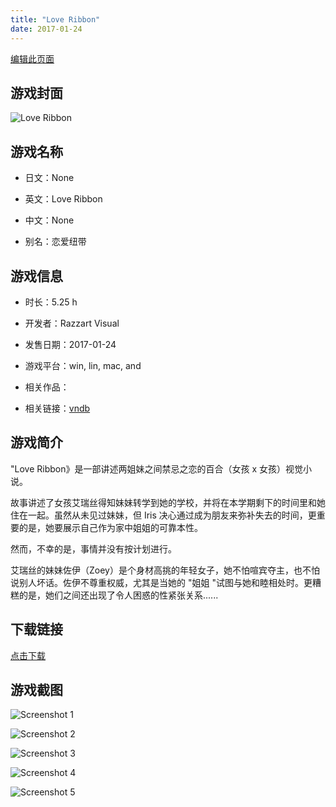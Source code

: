 ```yaml
---
title: "Love Ribbon"
date: 2017-01-24
---
```

[编辑此页面](https://github.com/ACG-3/ADV3-source/blob/main/source/_posts/%E6%81%8B%E7%88%B1%E7%BA%BD%E5%B8%A6.md)

## 游戏封面

![Love Ribbon](https%3A//pan.timero.xyz/onedrive/img_lib_001/%E6%81%8B%E7%88%B1%E7%BA%BD%E5%B8%A6_cover.avif)


## 游戏名称

- 日文：None
- 英文：Love Ribbon
- 中文：None

- 别名：恋爱纽带


## 游戏信息

- 时长：5.25 h
- 开发者：Razzart Visual
- 发售日期：2017-01-24
- 游戏平台：win, lin, mac, and
- 相关作品：

- 相关链接：[vndb](https://vndb.org/v20027)


## 游戏简介

"Love Ribbon》是一部讲述两姐妹之间禁忌之恋的百合（女孩 x 女孩）视觉小说。

故事讲述了女孩艾瑞丝得知妹妹转学到她的学校，并将在本学期剩下的时间里和她住在一起。虽然从未见过妹妹，但 Iris 决心通过成为朋友来弥补失去的时间，更重要的是，她要展示自己作为家中姐姐的可靠本性。

然而，不幸的是，事情并没有按计划进行。

艾瑞丝的妹妹佐伊（Zoey）是个身材高挑的年轻女子，她不怕喧宾夺主，也不怕说别人坏话。佐伊不尊重权威，尤其是当她的 "姐姐 "试图与她和睦相处时。更糟糕的是，她们之间还出现了令人困惑的性紧张关系......




## 下载链接

[点击下载](https://pan.timero.xyz/onedrive/adv_lib_001/%E6%81%8B%E7%88%B1%E7%BA%BD%E5%B8%A6)


## 游戏截图


![Screenshot 1](https%3A//pan.timero.xyz/onedrive/img_lib_001/%E6%81%8B%E7%88%B1%E7%BA%BD%E5%B8%A6_Screenshot_1.avif)

![Screenshot 2](https%3A//pan.timero.xyz/onedrive/img_lib_001/%E6%81%8B%E7%88%B1%E7%BA%BD%E5%B8%A6_Screenshot_2.avif)

![Screenshot 3](https%3A//pan.timero.xyz/onedrive/img_lib_001/%E6%81%8B%E7%88%B1%E7%BA%BD%E5%B8%A6_Screenshot_3.avif)

![Screenshot 4](https%3A//pan.timero.xyz/onedrive/img_lib_001/%E6%81%8B%E7%88%B1%E7%BA%BD%E5%B8%A6_Screenshot_4.avif)

![Screenshot 5](https%3A//pan.timero.xyz/onedrive/img_lib_001/%E6%81%8B%E7%88%B1%E7%BA%BD%E5%B8%A6_Screenshot_5.avif)

